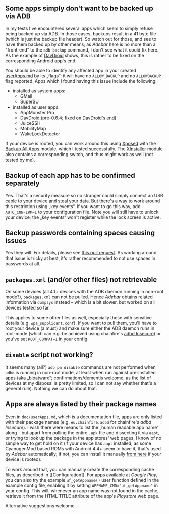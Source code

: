 ## Some apps simply don't want to be backed up via ADB
In my tests I've encountered several apps which seem to simply refuse being
backed up via ADB. In those cases, backups result in a 41 byte file (which is
just the backup file header). So watch out for those, and see to have them
backed up by other means; as *Adebar* here is no more than a "front-end" to the
`adb backup` command, I don't see what it could fix here. As the example of
[DavDroid](https://github.com/rfc2822/davdroid) shows, this is rather to be
fixed on the corresponding Android app's end.

You should be able to identify any affected app in your created
[userApps.md](https://github.com/IzzySoft/Adebar/wiki/example-userApps.md) by
its „flags“: it will have no `ALLOW_BACKUP` and no `ALLOWBACKUP` flag reported.
Apps which I found having this issue include the following:

* installed as system apps:
    - GMail
    - SuperSU
* installed as user apps:
    - AppMonster Pro
    - DavDroid (pre-0.6.4; fixed [on DavDroid's end](https://github.com/rfc2822/davdroid/releases/tag/v0.6.4))
    - JuiceSSH
    - MobilityMap
    - WakeLockDetector

If your device is rooted, you can work around this using [Xposed](http://repo.xposed.info/module/de.robv.android.xposed.installer)
with the [Backup All Apps](http://repo.xposed.info/module/com.pyler.backupallapps)
module, which I tested successfully. The [XInstaller](http://repo.xposed.info/module/com.pyler.xinstaller)
module also contains a corresponding switch, and thus might work as well (not
tested by me).


## Backup of each app has to be confirmed separately
Yes. That's a security measure so no stranger could simply connect an USB cable
to your device and steal your data. But there's a way to work around this
restriction using „key events“. If you want to go this way, add
`AUTO_CONFIRM=1` to your configuration file. Note you will still have to
unlock your device; the „key events“ won't register while the lock screen is
active.


## Backup passwords containing spaces causing issues
Yes they will. For details, please see [this pull request](https://github.com/IzzySoft/Adebar/pull/12).
As working around that issue is tricky at best, it's rather recommended to not
use spaces in passwords at all.


## `packages.xml` (and/or other files) not retrievable
On some devices (all 4.1+ devices with the ADB daemon running in non-root mode?),
`packages.xml` can not be pulled. Hence *Adebar* obtains related information via
`dumpsys` instead – which is a bit slower, but worked on all devices tested so far.

This applies to some other files as well, especially those with sensitive details
(e.g. `wpa_supplicant.conf`). If you want to pull them, you'll have to root your
device (a must) and make sure either the ADB daemon runs in root-mode (which can
e.g. be achieved using chainfire's [adbd Insecure](http://play.google.com/store/apps/details?id=eu.chainfire.adbd))
or you've set `ROOT_COMPAT=1` in your config.



## `disable` script not working?
It seems many (all?) `adb pm disable` commands are not performed when `adbd` is
running in non-root mode, at least when run against pre-installed apps (aka
„bloatware“; confirmations/dementis welcome, as the list of devices at my
disposal is pretty limited, so I can not say whether that's a general rule).
Nothing we can do about that.


## Apps are always listed by their package names
Even in `doc/userApps.md`, which is a documentation file, apps are only listed
with their package names (e.g. `eu.chainfire.adbd` for chainfire's *adbd Insecure*).
I wish there were means to list the „human readable app name“ along – but apart
from pulling the entire `.apk` file and dissecting it via `aapt`, or trying to
look up the package in the app stores' web pages, I know of no simple way to get
hold on it (if your device has `aapt` installed, as some CyanogenMod based ROMs
with Android 4.4+ seem to have it, that's used by *Adebar* automatically; if not,
you can install it manually [from here][1] if your device is rooted).

To work around that, you can manually create the corresponding cache files, as
described in [[Configuration]]. For apps available at *Google Play*, you can
also try the example `uf_getAppname()` user function defined in the example
config file, enabling it by setting `APPNAME_CMD="uf_getAppname"` in your config.
This will, whenever an app name was not found in the cache, retrieve it from the
HTML TITLE attribute of the app's *Playstore* web page.

Alternative suggestions welcome.

[1]: http://android.izzysoft.de/downloads "IzzyOnDroid: Android Downloads"
